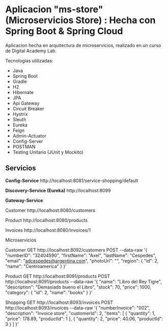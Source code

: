 # Aplicacion "ms-store" **(Microservicios Store)** : Hecha con Spring Boot & Spring Cloud

Aplicacion hecha en arquitectura de microservicios, realizado en un curso de Digital Academy Lab.

Tecnologias utilizadas:
- Java
- Spring Boot
- Gradle
- H2
- Hibernate
- JPA
- Api Gateway
- Circuit Breaker
- Hystrix
- Sleuth
- Eureka
- Feign
- Admin-Actuator
- Config-Server
- POSTMAN
- Testing Unitario (JUnit y Mockito)

## Servicios

**Config-Service**
http://localhost:8081/service-shopping/default

**Discovery-Service (Eureka)**
http://localhost:8099

**Gateway-Service**

Customer
http://localhost:8080/customers

Product
http://localhost:8080/products

Invoices
http://localhost:8080/invoices/1

Microservicios

Customer
GET
http://localhost:8092/customers
POST
--data-raw '{
    "numberID": "32404590",
    "firstName": "Axel",
    "lastName": "Cespedes",
    "email": "adcespedes@argentina.com",
    "photoUrl": "",
    "region": {
        "id": 2,
        "name": "Centroamerica"
    }
}'

Product
GET
http://localhost:8091/products
POST
http://localhost:8091/products
--data-raw '{
    "name": "Libro del Rey Tigre",
    "description": "Demasiado bueno el Libro",
    "stock": 70,
    "price": 1000,
    "category": {
        "id": 2,
        "name": "books"
    }
}'

Shopping
GET
http://localhost:8093/invoices
POST
http://localhost:8093/invoices
--data-raw '{
    "numberInvoice": "002",
        "description": "Invoice store",
        "customerId": 2,
        "items": [
            {
                "quantity": 1,
                "price": 178.89,
                "productId": 1
            },
            {
                "quantity": 2,
                "price": 40.06,
                "productId": 3
            }
        ]
}'

